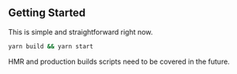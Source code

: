 ## Getting Started

This is simple and straightforward right now.

```bash
yarn build && yarn start
```

HMR and production builds scripts need to be covered in the future.
